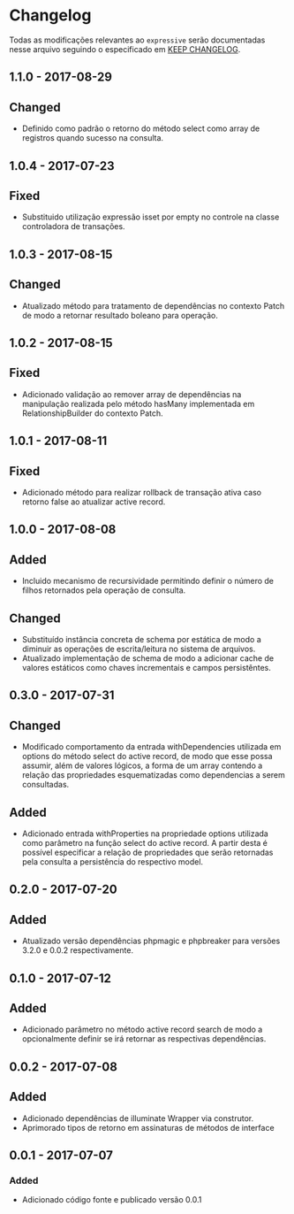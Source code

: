 # Changelog

Todas as modificações relevantes ao  `expressive` serão documentadas nesse arquivo seguindo o especificado em [KEEP CHANGELOG](http://keepachangelog.com/).

## 1.1.0  - 2017-08-29

## Changed
- Definido como padrão o retorno do método select como array de registros quando sucesso na consulta.

## 1.0.4  - 2017-07-23

## Fixed
- Substituido utilização expressão isset por empty no controle na classe controladora de transações.

## 1.0.3  - 2017-08-15

## Changed
- Atualizado método para tratamento de dependências no contexto Patch de modo a retornar resultado boleano para operação. 

## 1.0.2  - 2017-08-15

## Fixed
- Adicionado validação ao remover array de dependências na manipulação realizada pelo método hasMany implementada em RelationshipBuilder do contexto Patch.

## 1.0.1  - 2017-08-11

## Fixed
- Adicionado método para realizar rollback de transação ativa caso retorno false ao atualizar active record.

## 1.0.0  - 2017-08-08

## Added
- Incluido mecanismo de recursividade permitindo definir o número de filhos retornados pela operação de consulta.

## Changed
- Substituído instância concreta de schema por estática de modo a diminuir as operações de escrita/leitura no sistema de arquivos.
- Atualizado implementação de schema de modo a adicionar cache de valores estáticos como chaves incrementais e campos persistêntes.

## 0.3.0 - 2017-07-31

## Changed
- Modificado comportamento da entrada withDependencies utilizada em options do método select do active record, de modo que esse possa assumir, além 
  de valores lógicos, a forma de um array contendo a relação das propriedades esquematizadas como dependencias a serem consultadas.

## Added
- Adicionado entrada withProperties na propriedade options utilizada como parâmetro na função select do active record. A partir desta
  é possível especificar a relação de propriedades que serão retornadas pela consulta a persistência do respectivo model.

## 0.2.0 - 2017-07-20

## Added
- Atualizado versão dependências phpmagic e phpbreaker para versões 3.2.0 e 0.0.2 respectivamente.

## 0.1.0 - 2017-07-12

## Added
- Adicionado parâmetro no método active record search de modo a opcionalmente definir se irá retornar as respectivas dependências.

## 0.0.2 - 2017-07-08

## Added
- Adicionado dependências de illuminate Wrapper via construtor.
- Aprimorado tipos de retorno em assinaturas de métodos de interface

## 0.0.1 - 2017-07-07

### Added
- Adicionado código fonte e publicado versão 0.0.1
